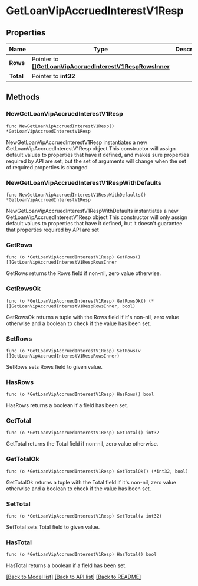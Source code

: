 # GetLoanVipAccruedInterestV1Resp

## Properties

Name | Type | Description | Notes
------------ | ------------- | ------------- | -------------
**Rows** | Pointer to [**[]GetLoanVipAccruedInterestV1RespRowsInner**](GetLoanVipAccruedInterestV1RespRowsInner.md) |  | [optional] 
**Total** | Pointer to **int32** |  | [optional] 

## Methods

### NewGetLoanVipAccruedInterestV1Resp

`func NewGetLoanVipAccruedInterestV1Resp() *GetLoanVipAccruedInterestV1Resp`

NewGetLoanVipAccruedInterestV1Resp instantiates a new GetLoanVipAccruedInterestV1Resp object
This constructor will assign default values to properties that have it defined,
and makes sure properties required by API are set, but the set of arguments
will change when the set of required properties is changed

### NewGetLoanVipAccruedInterestV1RespWithDefaults

`func NewGetLoanVipAccruedInterestV1RespWithDefaults() *GetLoanVipAccruedInterestV1Resp`

NewGetLoanVipAccruedInterestV1RespWithDefaults instantiates a new GetLoanVipAccruedInterestV1Resp object
This constructor will only assign default values to properties that have it defined,
but it doesn't guarantee that properties required by API are set

### GetRows

`func (o *GetLoanVipAccruedInterestV1Resp) GetRows() []GetLoanVipAccruedInterestV1RespRowsInner`

GetRows returns the Rows field if non-nil, zero value otherwise.

### GetRowsOk

`func (o *GetLoanVipAccruedInterestV1Resp) GetRowsOk() (*[]GetLoanVipAccruedInterestV1RespRowsInner, bool)`

GetRowsOk returns a tuple with the Rows field if it's non-nil, zero value otherwise
and a boolean to check if the value has been set.

### SetRows

`func (o *GetLoanVipAccruedInterestV1Resp) SetRows(v []GetLoanVipAccruedInterestV1RespRowsInner)`

SetRows sets Rows field to given value.

### HasRows

`func (o *GetLoanVipAccruedInterestV1Resp) HasRows() bool`

HasRows returns a boolean if a field has been set.

### GetTotal

`func (o *GetLoanVipAccruedInterestV1Resp) GetTotal() int32`

GetTotal returns the Total field if non-nil, zero value otherwise.

### GetTotalOk

`func (o *GetLoanVipAccruedInterestV1Resp) GetTotalOk() (*int32, bool)`

GetTotalOk returns a tuple with the Total field if it's non-nil, zero value otherwise
and a boolean to check if the value has been set.

### SetTotal

`func (o *GetLoanVipAccruedInterestV1Resp) SetTotal(v int32)`

SetTotal sets Total field to given value.

### HasTotal

`func (o *GetLoanVipAccruedInterestV1Resp) HasTotal() bool`

HasTotal returns a boolean if a field has been set.


[[Back to Model list]](../README.md#documentation-for-models) [[Back to API list]](../README.md#documentation-for-api-endpoints) [[Back to README]](../README.md)


